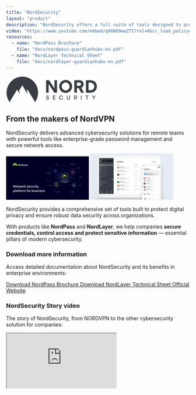 ```yaml
---
title: "NordSecurity"
layout: "product"
description: "NordSecurity offers a full suite of tools designed to protect online privacy and secure enterprise data."
video: "https://www.youtube.com/embed/q9GNO9wwZTI?rel=0&cc_load_policy=0"
resources:
  - name: "NordPass Brochure"
    file: "docs/nordpass-guardianhubx-en.pdf"
  - name: "NordLayer Technical Sheet"
    file: "docs/nordlayer-guardianhubx-en.pdf"
---
```


<section class="about mb-5 container text-center">
  <img src="/img/nordsecurity-logo.png" alt="NordSecurity Logo" class="img-fluid mb-2" style="max-height: 100px;">
  <h2 class="mb-4">From the makers of NordVPN</h2>
  <p>NordSecurity delivers advanced cybersecurity solutions for remote teams with powerful tools like enterprise-grade password management and secure network access.</p>
</section>

<div class="d-flex justify-content-center gap-4 flex-wrap my-4">
  <img src="/img/nordlayer_network_security_features.webp" 
       class="img-fluid zoomable-image" 
       style="max-width: 500px; width: 45%;" 
       alt="NordLayer Network Security Features" 
       onclick="openFullscreen(this)">
  <img src="/img/nordpass-devices.jpg" 
       class="img-fluid zoomable-image" 
       style="max-width: 500px; width: 45%;" 
       alt="NordPass Interface" 
       onclick="openFullscreen(this)">
</div>

<p class="mt-5 text-center">
  NordSecurity provides a comprehensive set of tools built to protect digital privacy and ensure robust data security across organizations.
</p>

<p class="mt-5 text-center">
  With products like <strong>NordPass</strong> and <strong>NordLayer</strong>, we help companies <strong>secure credentials, control access and protect sensitive information</strong> — essential pillars of modern cybersecurity.
</p>

<section class="downloads mb-5 container text-center">
  <h3>Download more information</h3>
  <p>Access detailed documentation about NordSecurity and its benefits in enterprise environments:</p>
  <div class="d-flex justify-content-center gap-3 flex-wrap">
    <a href="/docs/nordpass-guardianhubx-en.pdf" class="btn btn-primary pdf-download" target="_blank">
      <i class="fas fa-file-pdf"></i> Download NordPass Brochure
    </a>
    <a href="/docs/nordlayer-guardianhubx-en.pdf" class="btn btn-primary pdf-download" target="_blank">
      <i class="fas fa-file-pdf"></i> Download NordLayer Technical Sheet
    </a>
    <a href=" https://nordsecurity.com/ " class="btn btn-success" target="_blank">
      <i class="fas fa-globe"></i> Official Website
    </a>
  </div>
</section>

<section class="solutions mb-5 container text-center">
  <h3>NordSecurity Story vídeo</h3>
  <p>The story of NordSecurity, from NORDVPN to the other cybersecurity solution for companies:</p>
  <div class="ratio ratio-16x9">
    <iframe class="embed-responsive-item" src="https://www.youtube.com/embed/q9GNO9wwZTI?rel=0&cc_load_policy=0" allowfullscreen title="Vídeo explicativo de NordSecurity"></iframe>
  </div>
</section>